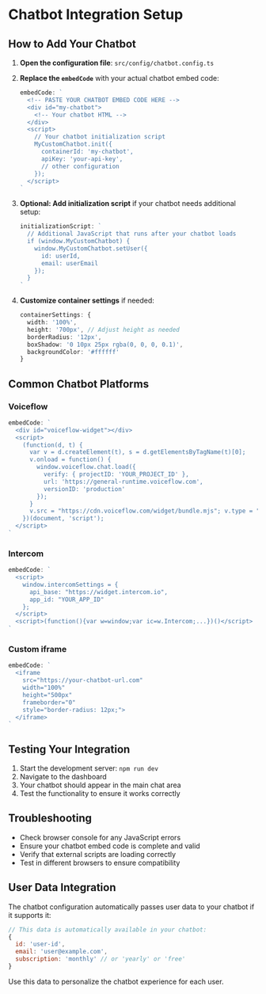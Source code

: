 # Chatbot Integration Setup

## How to Add Your Chatbot

1. **Open the configuration file**: `src/config/chatbot.config.ts`

2. **Replace the `embedCode`** with your actual chatbot embed code:
   ```typescript
   embedCode: `
     <!-- PASTE YOUR CHATBOT EMBED CODE HERE -->
     <div id="my-chatbot">
       <!-- Your chatbot HTML -->
     </div>
     <script>
       // Your chatbot initialization script
       MyCustomChatbot.init({
         containerId: 'my-chatbot',
         apiKey: 'your-api-key',
         // other configuration
       });
     </script>
   `
   ```

3. **Optional: Add initialization script** if your chatbot needs additional setup:
   ```typescript
   initializationScript: `
     // Additional JavaScript that runs after your chatbot loads
     if (window.MyCustomChatbot) {
       window.MyCustomChatbot.setUser({
         id: userId,
         email: userEmail
       });
     }
   `
   ```

4. **Customize container settings** if needed:
   ```typescript
   containerSettings: {
     width: '100%',
     height: '700px', // Adjust height as needed
     borderRadius: '12px',
     boxShadow: '0 10px 25px rgba(0, 0, 0, 0.1)',
     backgroundColor: '#ffffff'
   }
   ```

## Common Chatbot Platforms

### Voiceflow
```javascript
embedCode: `
  <div id="voiceflow-widget"></div>
  <script>
    (function(d, t) {
      var v = d.createElement(t), s = d.getElementsByTagName(t)[0];
      v.onload = function() {
        window.voiceflow.chat.load({
          verify: { projectID: 'YOUR_PROJECT_ID' },
          url: 'https://general-runtime.voiceflow.com',
          versionID: 'production'
        });
      }
      v.src = "https://cdn.voiceflow.com/widget/bundle.mjs"; v.type = "text/javascript"; s.parentNode.insertBefore(v, s);
    })(document, 'script');
  </script>
`
```

### Intercom
```javascript
embedCode: `
  <script>
    window.intercomSettings = {
      api_base: "https://widget.intercom.io",
      app_id: "YOUR_APP_ID"
    };
  </script>
  <script>(function(){var w=window;var ic=w.Intercom;...})()</script>
`
```

### Custom iframe
```javascript
embedCode: `
  <iframe 
    src="https://your-chatbot-url.com" 
    width="100%" 
    height="500px" 
    frameborder="0"
    style="border-radius: 12px;">
  </iframe>
`
```

## Testing Your Integration

1. Start the development server: `npm run dev`
2. Navigate to the dashboard
3. Your chatbot should appear in the main chat area
4. Test the functionality to ensure it works correctly

## Troubleshooting

- Check browser console for any JavaScript errors
- Ensure your chatbot embed code is complete and valid
- Verify that external scripts are loading correctly
- Test in different browsers to ensure compatibility

## User Data Integration

The chatbot configuration automatically passes user data to your chatbot if it supports it:

```javascript
// This data is automatically available in your chatbot:
{
  id: 'user-id',
  email: 'user@example.com',
  subscription: 'monthly' // or 'yearly' or 'free'
}
```

Use this data to personalize the chatbot experience for each user.